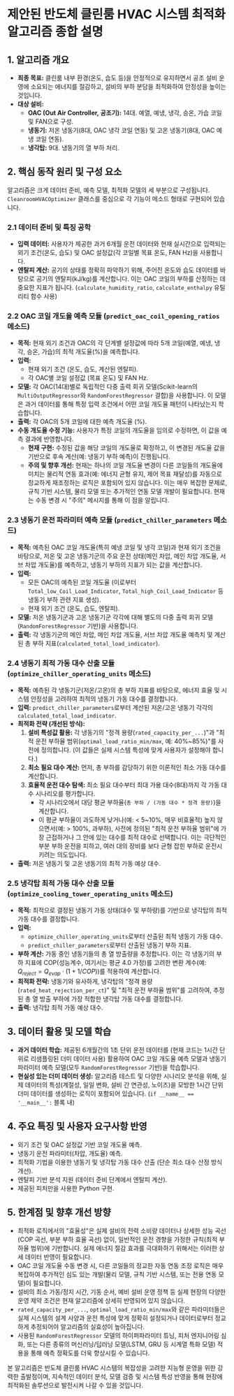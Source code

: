 # 제안된 반도체 클린룸 HVAC 시스템 최적화 알고리즘 종합 설명

## 1. 알고리즘 개요

-   **최종 목표:** 클린룸 내부 환경(온도, 습도 등)을 안정적으로 유지하면서 공조 설비 운영에 소요되는 에너지를 절감하고, 설비의 부하 분담을 최적화하여 안정성을 높이는 것입니다.
-   **대상 설비:**
    -   **OAC (Out Air Controller, 공조기):** 14대. 예열, 예냉, 냉각, 승온, 가습 코일 및 FAN으로 구성.
    -   **냉동기:** 저온 냉동기(8대, OAC 냉각 코일 연동) 및 고온 냉동기(8대, OAC 예냉 코일 연동).
    -   **냉각탑:** 9대. 냉동기의 열 부하 처리.

## 2. 핵심 동작 원리 및 구성 요소

알고리즘은 크게 데이터 준비, 예측 모델, 최적화 모델의 세 부분으로 구성됩니다. `CleanroomHVACOptimizer` 클래스를 중심으로 각 기능이 메소드 형태로 구현되어 있습니다.

### 2.1 데이터 준비 및 특징 공학

-   **입력 데이터:** 사용자가 제공한 과거 6개월 운전 데이터와 현재 실시간으로 입력되는 외기 조건(온도, 습도) 및 OAC 설정값(각 코일별 목표 온도, FAN Hz)을 사용합니다.
-   **엔탈피 계산:** 공기의 상태를 정확히 파악하기 위해, 주어진 온도와 습도 데이터를 바탕으로 공기의 엔탈피(kJ/kg)를 계산합니다. 이는 OAC 코일의 부하를 산정하는 데 중요한 지표가 됩니다. (`calculate_humidity_ratio`, `calculate_enthalpy` 유틸리티 함수 사용)

### 2.2 OAC 코일 개도율 예측 모듈 (`predict_oac_coil_opening_ratios` 메소드)

-   **목적:** 현재 외기 조건과 OAC의 각 단계별 설정값에 따라 5개 코일(예열, 예냉, 냉각, 승온, 가습)의 최적 개도율(%)을 예측합니다.
-   **입력:**
    -   현재 외기 조건 (온도, 습도, 계산된 엔탈피).
    -   각 OAC별 코일 설정값 (목표 온도) 및 FAN Hz.
-   **모델:** 각 OAC(14대)별로 독립적인 다중 출력 회귀 모델(Scikit-learn의 `MultiOutputRegressor`와 `RandomForestRegressor` 결합)을 사용합니다. 이 모델은 과거 데이터를 통해 특정 입력 조건에서 어떤 코일 개도율 패턴이 나타났는지 학습합니다.
-   **출력:** 각 OAC의 5개 코일에 대한 예측 개도율 (%).
-   **수동 개도율 수정 기능:** 사용자가 특정 코일의 개도율을 임의로 수정하면, 이 값을 예측 결과에 반영합니다.
    -   **현재 구현:** 수정된 값을 해당 코일의 개도율로 확정하고, 이 변경된 개도율 값을 기반으로 후속 계산(예: 냉동기 부하 예측)이 진행됩니다.
    -   **주의 및 향후 개선:** 현재는 하나의 코일 개도율 변경이 다른 코일들의 개도율에 미치는 물리적 연동 효과(예: 에너지 균형 유지, 제어 목표 재달성)를 자동으로 정교하게 재조정하는 로직은 포함되어 있지 않습니다. 이는 매우 복잡한 문제로, 규칙 기반 시스템, 물리 모델 또는 추가적인 연동 모델 개발이 필요합니다. 현재는 수동 변경 시 "주의" 메시지를 통해 이 점을 알립니다.

### 2.3 냉동기 운전 파라미터 예측 모듈 (`predict_chiller_parameters` 메소드)

-   **목적:** 예측된 OAC 코일 개도율(특히 예냉 코일 및 냉각 코일)과 현재 외기 조건을 바탕으로, 저온 및 고온 냉동기군의 주요 운전 상태(메인 차압, 메인 차압 개도율, 서브 차압 개도율)를 예측하고, 냉동기 부하의 지표가 되는 값을 계산합니다.
-   **입력:**
    -   모든 OAC의 예측된 코일 개도율 (이로부터 `Total_low_Coil_Load_Indicator`, `Total_high_Coil_Load_Indicator` 등 냉동기 부하 관련 지표 생성).
    -   현재 외기 조건 (온도, 습도, 엔탈피).
-   **모델:** 저온 냉동기군과 고온 냉동기군 각각에 대해 별도의 다중 출력 회귀 모델(`RandomForestRegressor` 기반)을 사용합니다.
-   **출력:** 각 냉동기군의 메인 차압, 메인 차압 개도율, 서브 차압 개도율 예측치 및 계산된 총 부하 지표(`calculated_total_load_indicator`).

### 2.4 냉동기 최적 가동 대수 산출 모듈 (`optimize_chiller_operating_units` 메소드)

-   **목적:** 예측된 각 냉동기군(저온/고온)의 총 부하 지표를 바탕으로, 에너지 효율 및 시스템 안정성을 고려하여 최적의 냉동기 가동 대수를 결정합니다.
-   **입력:** `predict_chiller_parameters`로부터 계산된 저온/고온 냉동기 각각의 `calculated_total_load_indicator`.
-   **최적화 전략 (개선된 방식):**
    1.  **설비 특성값 활용:** 각 냉동기의 "정격 용량(`rated_capacity_per_...`)"과 "최적 운전 부하율 범위(`optimal_load_ratio_min/max`, 예: 40%~85%)"를 사전에 정의합니다. (이 값들은 실제 시스템 특성에 맞게 사용자가 설정해야 합니다.)
    2.  **최소 필요 대수 계산:** 먼저, 총 부하를 감당하기 위한 이론적인 최소 가동 대수를 계산합니다.
    3.  **효율적 운전 대수 탐색:** 최소 필요 대수부터 최대 가용 대수(8대)까지 각 가동 대수 시나리오를 평가합니다.
        -   각 시나리오에서 대당 평균 부하율(`총 부하 / (가동 대수 * 정격 용량)`)을 계산합니다.
        -   이 평균 부하율이 과도하게 낮거나(예: < 5~10%, 매우 비효율적) 높지 않으면서(예: > 100%, 과부하), 사전에 정의된 "최적 운전 부하율 범위"에 가장 근접하거나 그 안에 있는 대수를 최적 대수로 선택합니다. 이는 극단적인 부분 부하 운전을 피하고, 여러 대의 장비를 보다 균형 잡힌 부하로 운전시키려는 의도입니다.
-   **출력:** 저온 냉동기 및 고온 냉동기의 최적 가동 예상 대수.

### 2.5 냉각탑 최적 가동 대수 산출 모듈 (`optimize_cooling_tower_operating_units` 메소드)

-   **목적:** 최적으로 결정된 냉동기 가동 상태(대수 및 부하량)를 기반으로 냉각탑의 최적 가동 대수를 결정합니다.
-   **입력:**
    -   `optimize_chiller_operating_units`로부터 산출된 최적 냉동기 가동 대수.
    -   `predict_chiller_parameters`로부터 산출된 냉동기 부하 지표.
-   **부하 계산:** 가동 중인 냉동기들의 총 열 방출량을 추정합니다. 이는 각 냉동기의 부하 지표에 COP(성능계수, 여기서는 평균 4.0 가정)를 고려한 변환 계수(예: $Q_{reject} = Q_{evap} \cdot (1 + 1/COP)$)를 적용하여 계산합니다.
-   **최적화 전략:** 냉동기와 유사하게, 냉각탑의 "정격 용량(`rated_heat_rejection_per_ct`)" 및 "최적 운전 부하율 범위"를 고려하여, 추정된 총 열 방출 부하에 가장 적합한 냉각탑 가동 대수를 결정합니다.
-   **출력:** 냉각탑 최적 가동 예상 대수.

## 3. 데이터 활용 및 모델 학습

-   **과거 데이터 학습:** 제공된 6개월간의 1초 단위 운전 데이터를 (현재 코드는 1시간 단위로 리샘플링된 더미 데이터 사용) 활용하여 OAC 코일 개도율 예측 모델과 냉동기 파라미터 예측 모델(모두 `RandomForestRegressor` 기반)을 학습합니다.
-   **현실성 있는 더미 데이터 생성:** 알고리즘 테스트 및 다양한 시나리오 분석을 위해, 실제 데이터의 특성(계절성, 일일 변화, 설비 간 연관성, 노이즈)을 모방한 1시간 단위 더미 데이터를 생성하는 로직이 포함되어 있습니다. (`if __name__ == '__main__':` 블록 내)

## 4. 주요 특징 및 사용자 요구사항 반영

-   외기 조건 및 OAC 설정값 기반 코일 개도율 예측.
-   냉동기 운전 파라미터(차압, 개도율) 예측.
-   최적화 기법을 이용한 냉동기 및 냉각탑 가동 대수 산출 (단순 최소 대수 산정 방식 개선).
-   엔탈피 기반 분석 지원 (데이터 준비 단계에서 엔탈피 계산).
-   제공된 피처만을 사용한 Python 구현.

## 5. 한계점 및 향후 개선 방향

-   최적화 로직에서의 "효율성"은 실제 설비의 전력 소비량 데이터나 상세한 성능 곡선(COP 곡선, 부분 부하 효율 곡선) 없이, 일반적인 운전 경향을 가정한 규칙(최적 부하율 범위)에 기반합니다. 실제 에너지 절감 효과를 극대화하기 위해서는 이러한 상세 데이터 반영이 필요합니다.
-   OAC 코일 개도율 수동 변경 시, 다른 코일들의 정교한 자동 연동 조정 로직은 매우 복잡하여 추가적인 심도 있는 개발(물리 모델, 규칙 기반 시스템, 또는 전용 연동 모델)이 필요합니다.
-   설비의 최소 가동/정지 시간, 기동 순서, 예비 설비 운영 정책 등 실제 현장의 다양한 운영 제약 조건은 현재 알고리즘에 상세히 반영되어 있지 않습니다.
-   `rated_capacity_per_...`, `optimal_load_ratio_min/max`와 같은 파라미터들은 실제 시스템의 설계 사양과 운전 특성에 맞게 정확히 설정되거나 데이터로부터 정교하게 추정되어야 알고리즘의 실효성이 높아집니다.
-   사용된 `RandomForestRegressor` 모델의 하이퍼파라미터 튜닝, 피처 엔지니어링 심화, 또는 다른 종류의 머신러닝/딥러닝 모델(LSTM, GRU 등 시계열 특화 모델) 적용을 통해 예측 정확도를 더욱 향상시킬 수 있습니다.

본 알고리즘은 반도체 클린룸 HVAC 시스템의 복잡성을 고려한 지능형 운영을 위한 강력한 출발점이며, 지속적인 데이터 분석, 모델 검증 및 시스템 특성 반영을 통해 현장에 최적화된 솔루션으로 발전시켜 나갈 수 있을 것입니다.

